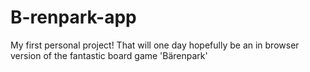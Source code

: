 # B-renpark-app
My first personal project! That will one day hopefully be an in browser version of the fantastic board game 'Bärenpark'
